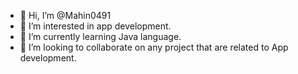 - 👋 Hi, I’m @Mahin0491
- 👀 I’m interested in app development.
- 🌱 I’m currently learning Java language.
- 💞️ I’m looking to collaborate on any project that are related to App development.
  
  

<!---
Mahin0491/Mahin0491 is a ✨ special ✨ repository because its `README.md` (this file) appears on your GitHub profile.
You can click the Preview link to take a look at your changes.
--->
